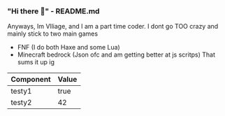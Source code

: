 ### "Hi there 👋" - README.md
Anyways, Im Vlliage, and I am a part time coder.
I dont go TOO crazy and mainly stick to two main games
- FNF (I do both Haxe and some Lua)
- Minecraft bedrock (Json ofc and am getting better at js scritps)
That sums it up ig

<!--
**Villagecool/Villagecool** is a ✨ _special_ ✨ repository because its `README.md` (this file) appears on your GitHub profile.

Here are some ideas to get you started:

- 🔭 I’m currently working on ...
- 🌱 I’m currently learning ...
- 👯 I’m looking to collaborate on ...
- 🤔 I’m looking for help with ...
- 💬 Ask me about ...
- 📫 How to reach me: ...
- 😄 Pronouns: ...
- ⚡ Fun fact: ...
-->


|Component|Value|
|---|---|
|testy1|true|
|testy2|42|
